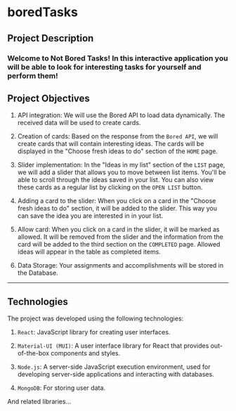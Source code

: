 # boredTasks

## Project Description

### Welcome to Not Bored Tasks! In this interactive application you will be able to look for interesting tasks for yourself and perform them!

## Project Objectives

1. API integration: We will use the Bored API to load data dynamically. The received data will be used to create cards.

2. Creation of cards: Based on the response from the `Bored API`, we will create cards that will contain interesting ideas. The cards will be displayed in the "Choose fresh ideas to do" section of the `HOME` page.

3. Slider implementation: In the "Ideas in my list" section of the `LIST` page, we will add a slider that allows you to move between list items. You'll be able to scroll through the ideas saved in your list. You can also view these cards as a regular list by clicking on the `OPEN LIST` button.

4. Adding a card to the slider: When you click on a card in the "Choose fresh ideas to do" section, it will be added to the slider. This way you can save the idea you are interested in in your list.

5. Allow card: When you click on a card in the slider, it will be marked as allowed. It will be removed from the slider and the information from the card will be added to the third section on the `COMPLETED` page. Allowed ideas will appear in the table as completed items.

6. Data Storage: Your assignments and accomplishments will be stored in the Database.

---

## Technologies

 The project was developed using the following technologies:

1. `React`: JavaScript library for creating user interfaces.

2. `Material-UI (MUI)`: A user interface library for React that provides out-of-the-box components and styles.

3. `Node.js`: A server-side JavaScript execution environment, used for developing server-side applications and interacting with databases.

4. `MongoDB`: For storing user data.

And related libraries...
